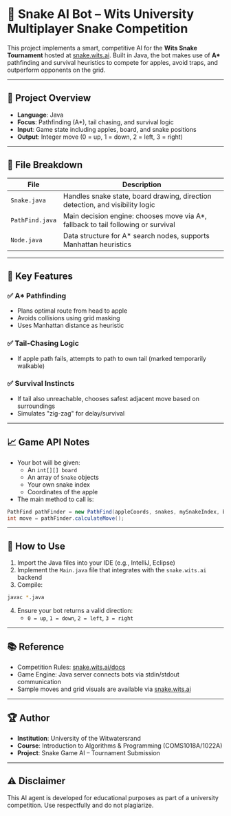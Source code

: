 
# 🐍 Snake AI Bot – Wits University Multiplayer Snake Competition

This project implements a smart, competitive AI for the **Wits Snake Tournament** hosted at [snake.wits.ai](https://snake.wits.ai). Built in Java, the bot makes use of **A\*** pathfinding and survival heuristics to compete for apples, avoid traps, and outperform opponents on the grid.

---

## 🧠 Project Overview

- **Language**: Java
- **Focus**: Pathfinding (A*), tail chasing, and survival logic
- **Input**: Game state including apples, board, and snake positions
- **Output**: Integer move (0 = up, 1 = down, 2 = left, 3 = right)

---

## 📂 File Breakdown

| File         | Description |
|--------------|-------------|
| `Snake.java` | Handles snake state, board drawing, direction detection, and visibility logic |
| `PathFind.java` | Main decision engine: chooses move via A\*, fallback to tail following or survival |
| `Node.java`  | Data structure for A\* search nodes, supports Manhattan heuristics |

---

## 🚀 Key Features

### ✅ A* Pathfinding
- Plans optimal route from head to apple
- Avoids collisions using grid masking
- Uses Manhattan distance as heuristic

### ✅ Tail-Chasing Logic
- If apple path fails, attempts to path to own tail (marked temporarily walkable)

### ✅ Survival Instincts
- If tail also unreachable, chooses safest adjacent move based on surroundings
- Simulates "zig-zag" for delay/survival

---

## 📈 Game API Notes

- Your bot will be given:
  - An `int[][] board`
  - An array of `Snake` objects
  - Your own snake index
  - Coordinates of the apple
- The main method to call is:

```java
PathFind pathFinder = new PathFind(appleCoords, snakes, mySnakeIndex, board);
int move = pathFinder.calculateMove();
```

---

## 🧪 How to Use

1. Import the Java files into your IDE (e.g., IntelliJ, Eclipse)
2. Implement the `Main.java` file that integrates with the `snake.wits.ai` backend
3. Compile:
```bash
javac *.java
```
4. Ensure your bot returns a valid direction:  
   - `0 = up`, `1 = down`, `2 = left`, `3 = right`

---

## 📚 Reference

- Competition Rules: [snake.wits.ai/docs](https://snake.wits.ai/docs)
- Game Engine: Java server connects bots via stdin/stdout communication
- Sample moves and grid visuals are available via [snake.wits.ai](https://snake.wits.ai)

---

## 🏆 Author

- **Institution**: University of the Witwatersrand
- **Course**: Introduction to Algorithms & Programming (COMS1018A/1022A)
- **Project**: Snake Game AI – Tournament Submission

---

## ⚠️ Disclaimer

This AI agent is developed for educational purposes as part of a university competition. Use respectfully and do not plagiarize.
